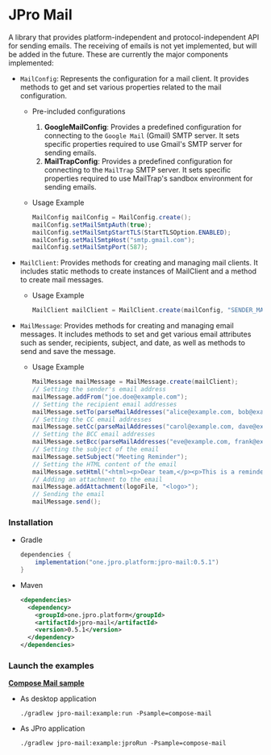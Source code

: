 # JPro Mail
A library that provides platform-independent and protocol-independent API for sending emails. The receiving of emails is
not yet implemented, but will be added in the future. These are currently the major components implemented:

- `MailConfig`: Represents the configuration for a mail client. It provides methods to get and set various properties
related to the mail configuration.

    * Pre-included configurations
        1. **GoogleMailConfig**: Provides a predefined configuration for connecting to the `Google Mail` (Gmail) SMTP
            server. It sets specific properties required to use Gmail's SMTP server for sending emails.
        2. **MailTrapConfig**: Provides a predefined configuration for connecting to the `MailTrap` SMTP server.
            It sets specific properties required to use MailTrap's sandbox environment for sending emails.

    * Usage Example

      ```java
      MailConfig mailConfig = MailConfig.create();
      mailConfig.setMailSmtpAuth(true);
      mailConfig.setMailSmtpStartTLS(StartTLSOption.ENABLED);
      mailConfig.setMailSmtpHost("smtp.gmail.com");
      mailConfig.setMailSmtpPort(587);
        ```

- `MailClient`: Provides methods for creating and managing mail clients. It includes static methods to create instances
of MailClient and a method to create mail messages.

    * Usage Example

      ```java
      MailClient mailClient = MailClient.create(mailConfig, "SENDER_MAIL_USERNAME", "SENDER_MAIL_PASSWORD");
      ```

- `MailMessage`: Provides methods for creating and managing email messages. It includes methods to set and get various 
email attributes such as sender, recipients, subject, and date, as well as methods to send and save the message.

    * Usage Example

      ```java
      MailMessage mailMessage = MailMessage.create(mailClient);
      // Setting the sender's email address
      mailMessage.addFrom("joe.doe@example.com");
      // Setting the recipient email addresses
      mailMessage.setTo(parseMailAddresses("alice@example.com, bob@example.com"));
      // Setting the CC email addresses
      mailMessage.setCc(parseMailAddresses("carol@example.com, dave@example.com"));
      // Setting the BCC email addresses
      mailMessage.setBcc(parseMailAddresses("eve@example.com, frank@example.com"));
      // Setting the subject of the email
      mailMessage.setSubject("Meeting Reminder");
      // Setting the HTML content of the email
      mailMessage.setHtml("<html><p>Dear team,</p><p>This is a reminder for the meeting scheduled at 3 PM tomorrow.</p><p>Best regards,<br>Joe</p></html>");
      // Adding an attachment to the email
      mailMessage.addAttachment(logoFile, "<logo>");
      // Sending the email
      mailMessage.send();
      ```

### Installation
- Gradle
    ```groovy
    dependencies {
        implementation("one.jpro.platform:jpro-mail:0.5.1")
    }
    ```
- Maven
    ```xml
    <dependencies>
      <dependency>
        <groupId>one.jpro.platform</groupId>
        <artifactId>jpro-mail</artifactId>
        <version>0.5.1</version>
      </dependency>
    </dependencies>
    ```

### Launch the examples
[**Compose Mail sample**](https://github.com/JPro-one/jpro-platform/blob/main/jpro-mail/example/src/main/java/one/jpro/platform/mail/example/compose/ComposeMailSample.java)
* As desktop application
  ```shell
  ./gradlew jpro-mail:example:run -Psample=compose-mail
  ```
* As JPro application
  ```shell
  ./gradlew jpro-mail:example:jproRun -Psample=compose-mail
  ```